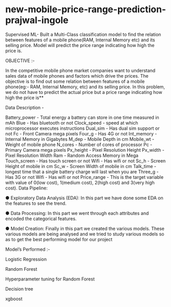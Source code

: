 # new-mobile-price-range-prediction-prajwal-ingole

Supervised ML- Built a Multi-Class classification model to find the relation between features of a mobile phone(RAM, Internal Memory etc) and its selling price. Model will predict the price range indicating how high the price is.

OBJECTIVE :-

In the competitive mobile phone market companies want to understand sales data of mobile phones and factors which drive the prices. The objective is to find out some relation between features of a mobile phone(eg:- RAM, Internal Memory, etc) and its selling price. In this problem, we do not have to predict the actual price but a price range indicating how high the price is**

Data Description -

Battery_power - Total energy a battery can store in one time measured in mAh Blue - Has bluetooth or not Clock_speed - speed at which microprocessor executes instructions Dual_sim - Has dual sim support or not Fc - Front Camera mega pixels Four_g - Has 4G or not Int_memory - Internal Memory in Gigabytes M_dep - Mobile Depth in cm Mobile_wt - Weight of mobile phone N_cores - Number of cores of processor Pc - Primary Camera mega pixels Px_height - Pixel Resolution Height Px_width - Pixel Resolution Width Ram - Random Access Memory in Mega Touch_screen - Has touch screen or not Wifi - Has wifi or not Sc_h - Screen Height of mobile in cm Sc_w - Screen Width of mobile in cm Talk_time - longest time that a single battery charge will last when you are Three_g - Has 3G or not Wifi - Has wifi or not Price_range - This is the target variable with value of 0(low cost), 1(medium cost), 2(high cost) and 3(very high cost). Data Pipeline:

● Exploratory Data Analysis (EDA): In this part we have done some EDA on the features to see the trend.

● Data Processing: In this part we went through each attributes and encoded the categorical features.

● Model Creation: Finally in this part we created the various models. These various models are being analysed and we tried to study various models so as to get the best performing model for our project

Model’s Performed :-

Logistic Regression

Random Forest

Hyperparameter tuning for Random Forest

Decision tree

xgboost
